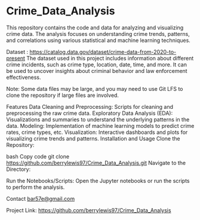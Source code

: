 # Crime_Data_Analysis

This repository contains the code and data for analyzing and visualizing crime data. The analysis focuses on understanding crime trends, patterns, and correlations using various statistical and machine learning techniques.

Dataset : https://catalog.data.gov/dataset/crime-data-from-2020-to-present
The dataset used in this project includes information about different crime incidents, such as crime type, location, date, time, and more. It can be used to uncover insights about criminal behavior and law enforcement effectiveness.

Note: Some data files may be large, and you may need to use Git LFS to clone the repository if large files are involved.

Features
Data Cleaning and Preprocessing: Scripts for cleaning and preprocessing the raw crime data.
Exploratory Data Analysis (EDA): Visualizations and summaries to understand the underlying patterns in the data.
Modeling: Implementation of machine learning models to predict crime rates, crime types, etc.
Visualization: Interactive dashboards and plots for visualizing crime trends and patterns.
Installation and Usage
Clone the Repository:

bash
Copy code
git clone https://github.com/berrylewis97/Crime_Data_Analysis.git
Navigate to the Directory:

Run the Notebooks/Scripts: Open the Jupyter notebooks or run the scripts to perform the analysis.

Contact
bar57e@gmail.com

Project Link: https://github.com/berrylewis97/Crime_Data_Analysis

